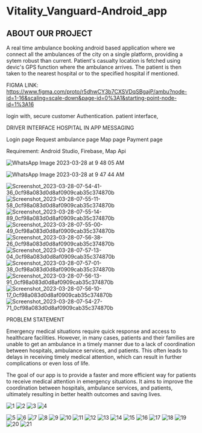 # Vitality_Vanguard-Android_app

## ABOUT OUR PROJECT 

A real time ambulance booking android based application where we connect all the ambulances of the city on a single platform, providing a sytem robust than current. Patient's casualty location is fetched using devic's GPS function where the ambulance arrives. The patient is then taken to the nearest hospital or to the specified hospital if mentioned.
 
FIGMA LINK:
https://www.figma.com/proto/r5dhwCY3b7CXSVDqSBgajP/ambu?node-id=1-16&scaling=scale-down&page-id=0%3A1&starting-point-node-id=1%3A16

login with, secure customer Authentication.
patient interface,

DRIVER INTERFACE 
HOSPITAL IN APP MESSAGING

Login page
Request ambulance page
Map page
Payment page

Requirement:
Android Studio,
Firebase,
Map Api


![WhatsApp Image 2023-03-28 at 9 48 05 AM](https://user-images.githubusercontent.com/71918236/228127854-6bb74c17-0939-40cb-a8ac-d9868d2d1e7e.jpeg)

![WhatsApp Image 2023-03-28 at 9 47 44 AM](https://user-images.githubusercontent.com/71918236/228127939-654b95b4-ea7f-4a6c-bd5b-4b00a6d93eed.jpeg)


![Screenshot_2023-03-28-07-54-41-36_0cf98a083d0d8af0909cab35c374870b](https://user-images.githubusercontent.com/71918236/228128850-b8353432-92f3-433b-aba6-6cb9a07419ca.jpg)
![Screenshot_2023-03-28-07-55-11-58_0cf98a083d0d8af0909cab35c374870b](https://user-images.githubusercontent.com/71918236/228128862-876d041e-2d35-49e2-8b9c-ac87d45e4caa.jpg)
![Screenshot_2023-03-28-07-55-14-89_0cf98a083d0d8af0909cab35c374870b](https://user-images.githubusercontent.com/71918236/228128868-fd0abd49-a719-4cb3-84ee-a188ba87dff2.jpg)
![Screenshot_2023-03-28-07-55-00-49_0cf98a083d0d8af0909cab35c374870b](https://user-images.githubusercontent.com/71918236/228128870-7abcedb9-4ac2-426e-9356-2d584df21fdb.jpg)
![Screenshot_2023-03-28-07-56-38-26_0cf98a083d0d8af0909cab35c374870b](https://user-images.githubusercontent.com/71918236/228128873-51349588-4d50-49e4-a7aa-0a2410f03e1a.jpg)
![Screenshot_2023-03-28-07-57-13-04_0cf98a083d0d8af0909cab35c374870b](https://user-images.githubusercontent.com/71918236/228128877-ab4e8a0e-53eb-45fb-896a-1f6ba494c32f.jpg)
![Screenshot_2023-03-28-07-57-01-38_0cf98a083d0d8af0909cab35c374870b](https://user-images.githubusercontent.com/71918236/228128882-e6c11780-d132-4941-be08-3f6cd626d025.jpg)
![Screenshot_2023-03-28-07-56-13-91_0cf98a083d0d8af0909cab35c374870b](https://user-images.githubusercontent.com/71918236/228128890-0147c271-a72a-45db-a2f3-70a3655ba069.jpg)
![Screenshot_2023-03-28-07-56-10-17_0cf98a083d0d8af0909cab35c374870b](https://user-images.githubusercontent.com/71918236/228128905-af1e30ba-77a7-4a36-8c1f-bdd4cc8c93cc.jpg)
![Screenshot_2023-03-28-07-54-27-71_0cf98a083d0d8af0909cab35c374870b](https://user-images.githubusercontent.com/71918236/228128910-998a4c5d-fbce-4319-912c-3206a3d19710.jpg)


PROBLEM STATEMENT

Emergency medical situations require quick response and access to healthcare facilities. However, in many cases, patients and their families are unable to get an ambulance in a timely manner due to a lack of coordination between hospitals, ambulance services, and patients. This often leads to delays in receiving timely medical attention, which can result in further complications or even loss of life.

The goal of our app is to provide a faster and more efficient way for patients to receive medical attention in emergency situations. It aims to improve the coordination between hospitals, ambulance services, and patients, ultimately resulting in better health outcomes and saving lives.


![1](https://user-images.githubusercontent.com/71918236/228126903-49bc2d70-1ac2-4a77-b835-7d054ad95314.jpg)
![2](https://user-images.githubusercontent.com/71918236/228126905-06c400f0-0f9d-47ae-b7ba-b0321421f68d.jpg)
![3](https://user-images.githubusercontent.com/71918236/228126911-92d3b039-092c-492e-8864-c17b333366ff.jpg)
![4](https://user-images.githubusercontent.com/71918236/228126912-d9e4d88b-3cc1-4aa2-a422-d58a9e3ff56c.jpg)

![5](https://user-images.githubusercontent.com/71918236/228126837-93bb5109-5b07-4b7e-a35a-e2fd9a078a33.jpg)
![6](https://user-images.githubusercontent.com/71918236/228126849-5557b96d-d773-45d5-a89c-9b4378b738c4.jpg)
![7](https://user-images.githubusercontent.com/71918236/228126853-631bc13f-3bab-47fc-a7fb-b8dce7e465c0.jpg)
![8](https://user-images.githubusercontent.com/71918236/228126856-75edb49d-a734-4416-99a0-3f6cd42fb8fc.jpg)
![9](https://user-images.githubusercontent.com/71918236/228126859-83c44629-2062-4aae-8840-9b6fadf95326.jpg)
![10](https://user-images.githubusercontent.com/71918236/228126863-9f0ad4fc-8c37-49a2-b625-3c6744e76b18.jpg)
![11](https://user-images.githubusercontent.com/71918236/228126867-487fcf18-93db-473e-8223-ed7d6b45dde9.jpg)
![12](https://user-images.githubusercontent.com/71918236/228126869-ebbb0986-eb28-425a-b7c7-33c6c86efea5.jpg)
![13](https://user-images.githubusercontent.com/71918236/228126872-455ce5be-dcb0-41f0-8395-2123b7dcc528.jpg)
![14](https://user-images.githubusercontent.com/71918236/228126874-e8682af6-1f50-41c5-b8f6-e6b0445039a0.jpg)
![15](https://user-images.githubusercontent.com/71918236/228126880-b833c4b5-23cb-40b1-bdbb-f98e10c86eb0.jpg)
![16](https://user-images.githubusercontent.com/71918236/228126883-88d54a00-cbf5-4588-b437-e00385d0277e.jpg)
![17](https://user-images.githubusercontent.com/71918236/228126886-fa6eb072-efb9-479b-9e86-3f80819c0198.jpg)
![18](https://user-images.githubusercontent.com/71918236/228126890-4bae2f18-d823-42e3-b55a-7bde141ac64a.jpg)
![19](https://user-images.githubusercontent.com/71918236/228126894-59421537-b1f2-4a87-8490-9b9d0e0feff3.jpg)
![20](https://user-images.githubusercontent.com/71918236/228126897-5632489d-f4fd-40d7-95d3-52356164df5f.jpg)
![21](https://user-images.githubusercontent.com/71918236/228126901-2b0b7a6d-3e46-4df4-b64a-ec89cb9c0a9a.jpg)
